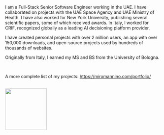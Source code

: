 I am a Full-Stack Senior Software Engineer working in the UAE. I have collaborated on projects with the UAE Space Agency and UAE Ministry of Health. I have also worked for New York University, publishing several scientific papers, some of which received awards. In Italy, I worked for CRIF, recognized globally as a leading AI decisioning platform provider.
  
I have created personal projects with over 2 million users, an app with over 150,000 downloads, and open-source projects used by hundreds of thousands of websites.  

Originally from Italy, I earned my MS and BS from the University of Bologna.

<br/>

A more complete list of my projects: <a href="https://miromannino.com/portfolio/">https://miromannino.com/portfolio/</a>

<br/>

<div>
  <a href="#"><img align=top height="135" src="https://github-readme-stats.vercel.app/api/top-langs/?username=miromannino&layout=compact&hide_border=true&hide=php,html&count_private=true&hide_title=true&title_color=4F8CC9&text_color=9f9f9f&bg_color=00000000"/></a>
</div>
<!--
<div>
  <a href="#"><img src="https://github-readme-stats.vercel.app/api?username=miromannino&hide_border=true&hide=prs,issues,contribs&include_all_commits=true&count_private=true&count_private=true&hide_title=true&title_color=4F8CC9&text_color=9f9f9f&bg_color=00000000" /></a>
</div>  
-->
  
<!--
[![Readme Card](https://github-readme-stats.vercel.app/api/pin/?username=miromannino&repo=Justified-Gallery)](https://github.com/miromannino/Justified-Gallery)
-->
